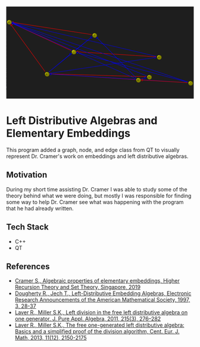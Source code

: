 ![lda image](references/img_on_3.png) <br />
# Left Distributive Algebras and Elementary Embeddings
This program added a graph, node, and edge class from QT to visually represent Dr. Cramer's work on embeddings and left distributive algebras.  
## Motivation
During my short time assisting Dr. Cramer I was able to study some of the theory behind what we were doing, but mostly I was responsible for finding some way to help
Dr. Cramer see what was happening with the program that he had already written. 
## Tech Stack
* C++
* QT
## References
* <a href="references/Cramer_2019.pdf">Cramer S., Algebraic properties of elementary embeddings, Higher Recursion Theory and Set Theory, Singapore, 2019</a>
* <a href="references/Dougherty_Jech_97.pdf">Dougherty R., Jech T., Left-Distributive Embedding Algebras, Electronic Research Announcements of the American Mathematical Society, 1997, 3, 28-37
* <a href="references/Laver_Miller_2011.pdf">Laver R., Miller S.K., Left division in the free left distributive algebra on one generator, J. Pure Appl. Algebra, 2011,
215(3), 276–282</a>
* <a href="references/Laver_Miller_2013.pdf">Laver R., Miller S.K., The free one-generated left distributive algebra: Basics and a simplified proof of the division algorithm, Cent. Eur. J. Math, 2013, 11(12), 2150-2175</a>



